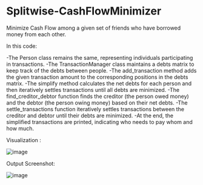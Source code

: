 # Splitwise-CashFlowMinimizer
Minimize Cash Flow among a given set of friends who have borrowed money from each other.

In this code:

-The Person class remains the same, representing individuals participating in transactions.
-The TransactionManager class maintains a debts matrix to keep track of the debts between people.
-The add_transaction method adds the given transaction amount to the corresponding positions in the debts matrix.
-The simplify method calculates the net debts for each person and then iteratively settles transactions until all debts are minimized.
-The find_creditor_debtor function finds the creditor (the person owed money) and the debtor (the person owing money) based on their net debts.
-The settle_transactions function iteratively settles transactions between the creditor and debtor until their debts are minimized.
-At the end, the simplified transactions are printed, indicating who needs to pay whom and how much.

Visualization :

![image](https://github.com/ankitgala11/Splitwise-CashFlowMinimizer/assets/58542521/bd380e67-2997-47ab-8cf5-051411e4ea70)


Output Screenshot:

![image](https://github.com/ankitgala11/Splitwise-CashFlowMinimizer/assets/58542521/7f4d705d-1ab2-438d-9f48-6abee5af48c2)

